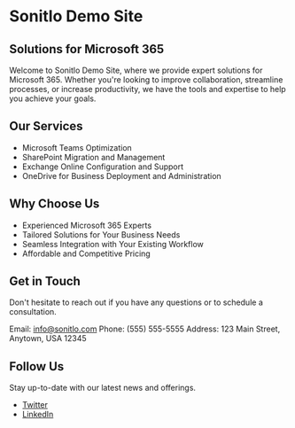 # Sonitlo Demo Site

## Solutions for Microsoft 365

Welcome to Sonitlo Demo Site, where we provide expert solutions for Microsoft 365. Whether you're looking to improve collaboration, streamline processes, or increase productivity, we have the tools and expertise to help you achieve your goals.

## Our Services

- Microsoft Teams Optimization
- SharePoint Migration and Management
- Exchange Online Configuration and Support
- OneDrive for Business Deployment and Administration

## Why Choose Us

- Experienced Microsoft 365 Experts
- Tailored Solutions for Your Business Needs
- Seamless Integration with Your Existing Workflow
- Affordable and Competitive Pricing

## Get in Touch

Don't hesitate to reach out if you have any questions or to schedule a consultation.

Email: info@sonitlo.com
Phone: (555) 555-5555
Address: 123 Main Street, Anytown, USA 12345

## Follow Us

Stay up-to-date with our latest news and offerings.

- [Twitter](https://twitter.com/sonitlo)
- [LinkedIn](https://linkedin.com/company/sonitlo)


